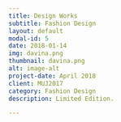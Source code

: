 ```yaml
---
title: Design Works
subtitle: Fashion Design
layout: default
modal-id: 5
date: 2018-01-14
img: davina.png
thumbnail: davina.png
alt: image-alt
project-date: April 2018
client: MUJ2017
category: Fashion Design
description: Limited Edition.

---
```



